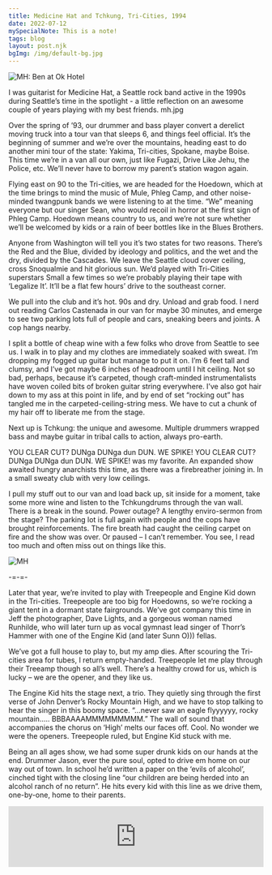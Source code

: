 ```yaml
---
title: Medicine Hat and Tchkung, Tri-Cities, 1994
date: 2022-07-12
mySpecialNote: This is a note!
tags: blog
layout: post.njk
bgImg: /img/default-bg.jpg
---
```


![MH: Ben at Ok Hotel](/img/MH.OkHotel1.png)

I was guitarist for Medicine Hat, a Seattle rock band active in the 1990s during Seattle’s time in the spotlight - a little reflection on an awesome couple of years playing with my best friends.
mh.jpg

Over the spring of ’93, our drummer and bass player convert a derelict moving truck into a tour van that sleeps 6, and things feel official. It’s the beginning of summer and we’re over the mountains, heading east to do another mini tour of the state: Yakima, Tri-cities, Spokane, maybe Boise. This time we’re in a van all our own, just like Fugazi, Drive Like Jehu, the Police, etc. We’ll never have to borrow my parent’s station wagon again.

Flying east on 90 to the Tri-cities, we are headed for the Hoedown, which at the time brings to mind the music of Mule, Phleg Camp, and other noise-minded twangpunk bands we were listening to at the time. “We” meaning everyone but our singer Sean, who would recoil in horror at the first sign of Phleg Camp. Hoedown means country to us, and we’re not sure whether we’ll be welcomed by kids or a rain of beer bottles like in the Blues Brothers.

Anyone from Washington will tell you it’s two states for two reasons. There’s the Red and the Blue, divided by ideology and politics, and the wet and the dry, divided by the Cascades. We leave the Seattle cloud cover ceiling, cross Snoqualmie and hit glorious sun. We’d played with Tri-Cities superstars Small a few times so we’re probably playing their tape with ‘Legalize It’. It’ll be a flat few hours’ drive to the southeast corner.

We pull into the club and it’s hot. 90s and dry. Unload and grab food. I nerd out reading Carlos Castenada in our van for maybe 30 minutes, and emerge to see two parking lots full of people and cars, sneaking beers and joints. A cop hangs nearby.

I split a bottle of cheap wine with a few folks who drove from Seattle to see us. I walk in to play and my clothes are immediately soaked with sweat. I’m dropping my fogged up guitar but manage to put it on. I’m 6 feet tall and clumsy, and I’ve got maybe 6 inches of headroom until I hit ceiling. Not so bad, perhaps, because it’s carpeted, though craft-minded instrumentalists have woven coiled bits of broken guitar string everywhere. I’ve also got hair down to my ass at this point in life, and by end of set “rocking out” has tangled me in the carpeted-ceiling-string mess. We have to cut a chunk of my hair off to liberate me from the stage.

Next up is Tchkung: the unique and awesome. Multiple drummers wrapped bass and maybe guitar in tribal calls to action, always pro-earth.

YOU CLEAR CUT? DUNga DUNga dun DUN. WE SPIKE! YOU CLEAR CUT? DUNga DUNga dun DUN. WE SPIKE! was my favorite. An expanded show awaited hungry anarchists this time, as there was a firebreather joining in. In a small sweaty club with very low ceilings.

I pull my stuff out to our van and load back up, sit inside for a moment, take some more wine and listen to the Tchkungdrums through the van wall. There is a break in the sound. Power outage? A lengthy enviro-sermon from the stage? The parking lot is full again with people and the cops have brought reinforcements. The fire breath had caught the ceiling carpet on fire and the show was over. Or paused – I can’t remember. You see, I read too much and often miss out on things like this.

![MH](/img/mh.jpg)

-=-=-

Later that year, we’re invited to play with Treepeople and Engine Kid down in the Tri-cities. Treepeople are too big for Hoedowns, so we’re rocking a giant tent in a dormant state fairgrounds. We’ve got company this time in Jeff the photographer, Dave Lights, and a gorgeous woman named Runhilde, who will later turn up as vocal gymnast lead singer of Thorr’s Hammer with one of the Engine Kid (and later Sunn O))) fellas.

We’ve got a full house to play to, but my amp dies. After scouring the Tri-cities area for tubes, I return empty-handed. Treepeople let me play through their Treeamp though so all’s well. There’s a healthy crowd for us, which is lucky – we are the opener, and they like us.

The Engine Kid hits the stage next, a trio. They quietly sing through the first verse of John Denver’s Rocky Mountain High, and we have to stop talking to hear the singer in this boomy space. “…never saw an eagle flyyyyyy, rocky mountain….. BBBAAAAMMMMMMMMM.” The wall of sound that accompanies the chorus on ‘High’ melts our faces off. Cool. No wonder we were the openers. Treepeople ruled, but Engine Kid stuck with me.

Being an all ages show, we had some super drunk kids on our hands at the end. Drummer Jason, ever the pure soul, opted to drive em home on our way out of town. In school he’d written a paper on the ‘evils of alcohol’, cinched tight with the closing line “our children are being herded into an alcohol ranch of no return”. He hits every kid with this line as we drive them, one-by-one, home to their parents.

<iframe style="border: 0; width: 100%; height: 120px;" src="https://bandcamp.com/EmbeddedPlayer/album=1876978809/size=large/bgcol=ffffff/linkcol=0687f5/tracklist=false/artwork=small/transparent=true/" seamless><a href="https://listenfastermusic.bandcamp.com/album/medicine-hat">Medicine Hat by Medicine Hat</a></iframe>